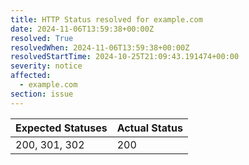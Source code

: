 ```yaml
---
title: HTTP Status resolved for example.com
date: 2024-11-06T13:59:38+00:00Z
resolved: True
resolvedWhen: 2024-11-06T13:59:38+00:00Z
resolvedStartTime: 2024-10-25T21:09:43.191474+00:00
severity: notice
affected:
  - example.com
section: issue
---
```


| Expected Statuses | Actual Status  |
|-------------------|----------------|
| 200, 301, 302 | 200 |
